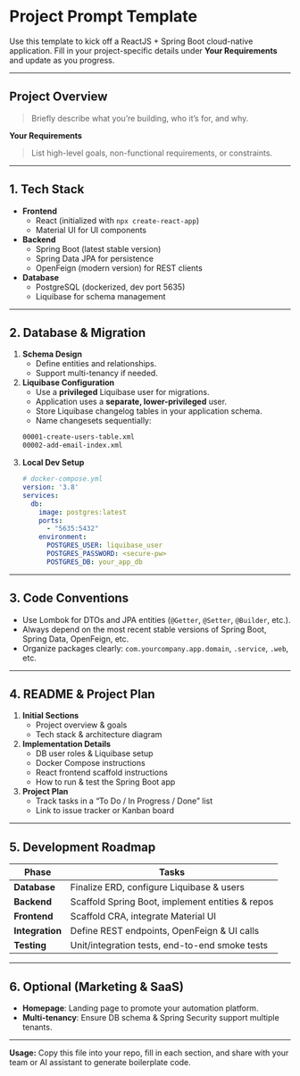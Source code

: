 # Project Prompt Template

Use this template to kick off a ReactJS + Spring Boot cloud-native application. Fill in your project-specific details under **Your Requirements** and update as you progress.

---

## Project Overview

> Briefly describe what you’re building, who it’s for, and why.

**Your Requirements**  
> List high-level goals, non-functional requirements, or constraints.

---

## 1. Tech Stack

- **Frontend**  
  - React (initialized with `npx create-react-app`)  
  - Material UI for UI components
- **Backend**  
  - Spring Boot (latest stable version)  
  - Spring Data JPA for persistence  
  - OpenFeign (modern version) for REST clients
- **Database**  
  - PostgreSQL (dockerized, dev port 5635)  
  - Liquibase for schema management

---

## 2. Database & Migration

1. **Schema Design**  
   - Define entities and relationships.  
   - Support multi-tenancy if needed.
2. **Liquibase Configuration**  
   - Use a **privileged** Liquibase user for migrations.  
   - Application uses a **separate, lower-privileged** user.  
   - Store Liquibase changelog tables in your application schema.  
   - Name changesets sequentially:
   ```xml
   00001-create-users-table.xml
   00002-add-email-index.xml
   ```
3. **Local Dev Setup**  
   ```yaml
   # docker-compose.yml
   version: '3.8'
   services:
     db:
       image: postgres:latest
       ports:
         - "5635:5432"
       environment:
         POSTGRES_USER: liquibase_user
         POSTGRES_PASSWORD: <secure-pw>
         POSTGRES_DB: your_app_db
   ```

---

## 3. Code Conventions

- Use Lombok for DTOs and JPA entities (`@Getter`, `@Setter`, `@Builder`, etc.).  
- Always depend on the most recent stable versions of Spring Boot, Spring Data, OpenFeign, etc.  
- Organize packages clearly: `com.yourcompany.app.domain`, `.service`, `.web`, etc.

---

## 4. README & Project Plan

1. **Initial Sections**  
   - Project overview & goals  
   - Tech stack & architecture diagram  
2. **Implementation Details**  
   - DB user roles & Liquibase setup  
   - Docker Compose instructions  
   - React frontend scaffold instructions  
   - How to run & test the Spring Boot app  
3. **Project Plan**  
   - Track tasks in a “To Do / In Progress / Done” list  
   - Link to issue tracker or Kanban board

---

## 5. Development Roadmap

| Phase       | Tasks                                           |
|-------------|-------------------------------------------------|
| **Database**    | Finalize ERD, configure Liquibase & users     |
| **Backend**     | Scaffold Spring Boot, implement entities & repos |
| **Frontend**    | Scaffold CRA, integrate Material UI           |
| **Integration** | Define REST endpoints, OpenFeign & UI calls    |
| **Testing**     | Unit/integration tests, end-to-end smoke tests |

---

## 6. Optional (Marketing & SaaS)

- **Homepage**: Landing page to promote your automation platform.  
- **Multi-tenancy**: Ensure DB schema & Spring Security support multiple tenants.

---

**Usage:** Copy this file into your repo, fill in each section, and share with your team or AI assistant to generate boilerplate code.
